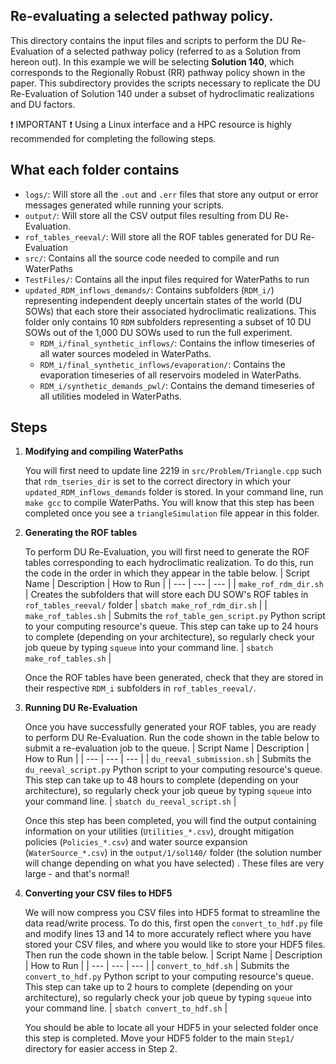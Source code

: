 ## Re-evaluating a selected pathway policy.

This directory contains the input files and scripts to perform the DU Re-Evaluation of a selected pathway policy (referred to as a Solution from hereon out). 
In this example we will be selecting **Solution 140**, which corresponds to the  Regionally Robust (RR) pathway policy shown in the paper. 
This subdirectory provides the scripts necessary to replicate the DU Re-Evaluation of Solution 140 under a subset of hydroclimatic realizations and DU factors.

:exclamation: IMPORTANT :exclamation: Using a Linux interface and a HPC resource is highly recommended for completing the following steps. 

## What each folder contains
- `logs/`: Will store all the `.out` and `.err` files that store any output or error messages generated while running your scripts.
- `output/`: Will store all the CSV output files resulting from DU Re-Evaluation. 
- `rof_tables_reeval/`: Will store all the ROF tables generated for DU Re-Evaluation
- `src/`: Contains all the source code needed to compile and run WaterPaths
- `TestFiles/`: Contains all the input files required for WaterPaths to run
- `updated_RDM_inflows_demands/`: Contains subfolders (`RDM_i/`) representing independent deeply uncertain states of the world (DU SOWs) that each store their associated hydroclimatic realizations. This folder only contains 10 `RDM` subfolders representing a subset of 10 DU SOWs out of the 1,000 DU SOWs used to run the full experiment. 
    - `RDM_i/final_synthetic_inflows/`: Contains the inflow timeseries of all water sources modeled in WaterPaths.
    - `RDM_i/final_synthetic_inflows/evaporation/`: Contains the evaporation timeseries of all reservoirs modeled in WaterPaths.
    - `RDM_i/synthetic_demands_pwl/`: Contains the demand timeseries of all utilities modeled in WaterPaths.

## Steps 

1. **Modifying and compiling WaterPaths**

    You will first need to update line 2219 in `src/Problem/Triangle.cpp` such that `rdm_tseries_dir` is set to the correct directory in which your `updated_RDM_inflows_demands` folder is stored. In your command line, run `make gcc` to compile WaterPaths.  You will know that this step has been completed once you see a `triangleSimulation` file appear in this folder.

2. **Generating the ROF tables**

    To perform DU Re-Evaluation, you will first need to generate the ROF tables corresponding to each hydroclimatic realization. To do this, run the code in the order in which they appear in the table below.
    | Script Name | Description | How to Run |
    | --- | --- | --- |
    | `make_rof_rdm_dir.sh` | Creates the subfolders that will store each DU SOW's ROF tables in `rof_tables_reeval/` folder | `sbatch make_rof_rdm_dir.sh` |
    | `make_rof_tables.sh` | Submits the `rof_table_gen_script.py` Python script to your computing resource's queue. This step can take up to 24 hours to complete (depending on your architecture), so regularly check your job queue by typing `squeue` into your command line. | `sbatch make_rof_tables.sh` |

    Once the ROF tables have been generated, check that they are stored in their respective `RDM_i` subfolders in `rof_tables_reeval/`.

3. **Running DU Re-Evaluation**

    Once you have successfully generated your ROF tables, you are ready to perform DU Re-Evaluation. Run the code shown in the table below to submit a re-evaluation job to the queue. 
    | Script Name | Description | How to Run |
    | --- | --- | --- |
    | `du_reeval_submission.sh` | Submits the `du_reeval_script.py` Python script to your computing resource's queue. This step can take up to 48 hours to complete (depending on your architecture), so regularly check your job queue by typing `squeue` into your command line. | `sbatch du_reeval_script.sh` |

    Once this step has been completed, you will find the output containing information on your utilities (`Utilities_*.csv`), drought mitigation policies (`Policies_*.csv`) and water source expansion (`WaterSource_*.csv`) in the `output/1/sol140/` folder (the solution number will change depending on what you have selected) . These files are very large - and that's normal! 

4. **Converting your CSV files to HDF5**

    We will now compress you CSV files into HDF5 format to streamline the data read/write process. To do this, first open the `convert_to_hdf.py` file and modify lines 13 and 14 to more accurately reflect where you have stored your CSV files, and where you would like to store your HDF5 files. Then run the code shown in the table below. 
    | Script Name | Description | How to Run |
    | --- | --- | --- |
    | `convert_to_hdf.sh` | Submits the `convert_to_hdf.py` Python script to your computing resource's queue. This step can take up to 2 hours to complete (depending on your architecture), so regularly check your job queue by typing `squeue` into your command line. | `sbatch convert_to_hdf.sh` |
    
    You should be able to locate all your HDF5 in your selected folder once this step is completed. Move your HDF5 folder to the main `Step1/` directory for easier access in Step 2.